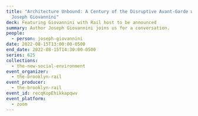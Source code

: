 ```yaml
---
title: "Architecture Unbound: A Century of the Disruptive Avant-Garde with
  Joseph Giovannini"
deck: Featuring Giovannini with Rail host to be announced
summary: Author Joseph Giovannini joins us for a conversation.
people:
  - person: joseph-giovannini
date: 2022-08-15T13:00:00-0500
end_date: 2022-08-15T14:30:00-0500
series: 625
collections:
  - the-new-social-environment
event_organizer:
  - the-brooklyn-rail
event_producer:
  - the-brooklyn-rail
event_id: recqKopEhikkapqwv
event_platform:
  - zoom
---
```

